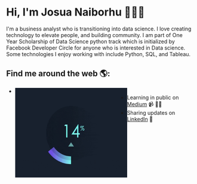 # Hi, I'm Josua Naiborhu 👋🏾‍💻

I'm a business analyst who is transitioning into data science. I love creating technology to elevate people, and building community. I am part of One Year Scholarship of Data Science python track which is initialized by Facebook Developer Circle for anyone who is interested in Data science. Some technologies I enjoy working with include Python, SQL, and Tableau.


## Find me around the web 🌎: 
- <img align="left" width="300" height="240" src="https://github.com/naiborhujosua/naiborhujosua/blob/master/giphy.gif?raw=true"></a>
- Learning in public on <a href="https://medium.com/@naiborhujosua">Medium</a> 📹 ✍🏾
- Sharing updates on <a href="https://www.linkedin.com/in/josuanaiborhu/">LinkedIn</a> 💼
